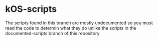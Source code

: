 # kOS-scripts

The scripts found in this branch are mostly undocumented so you must read the code to determin what they do unlike the scripts in the documented-scripts branch of this repository
